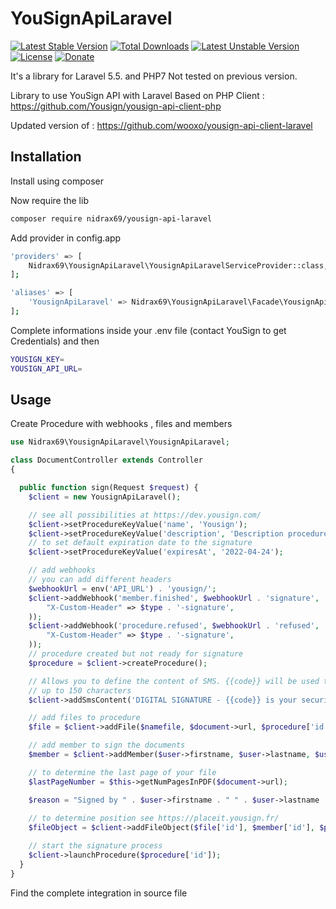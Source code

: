 # YouSignApiLaravel

[![Latest Stable Version](https://poser.pugx.org/nidrax69/yousign-api-laravel/v/stable)](https://packagist.org/packages/nidrax69/yousign-api-laravel)
[![Total Downloads](https://poser.pugx.org/nidrax69/yousign-api-laravel/downloads)](https://packagist.org/packages/nidrax69/yousign-api-laravel)
[![Latest Unstable Version](https://poser.pugx.org/nidrax69/yousign-api-laravel/v/unstable)](https://packagist.org/packages/nidrax69/yousign-api-laravel)
[![License](https://poser.pugx.org/nidrax69/yousign-api-laravel/license)](https://packagist.org/packages/nidrax69/yousign-api-laravel)
[![Donate](https://img.shields.io/badge/Donate-PayPal-green.svg)](https://www.paypal.com/cgi-bin/webscr?cmd=_s-xclick&hosted_button_id=D93LM77M9EWCS)

It's a library for Laravel 5.5. and PHP7
Not tested on previous version.

Library to use YouSign API with Laravel
Based on PHP Client : https://github.com/Yousign/yousign-api-client-php

Updated version of : https://github.com/wooxo/yousign-api-client-laravel

Installation
------------

Install using composer

Now require the lib
```bash
composer require nidrax69/yousign-api-laravel
```

Add provider in config.app
```bash
'providers' => [
    Nidrax69\YousignApiLaravel\YousignApiLaravelServiceProvider::class,
];

'aliases' => [
    'YousignApiLaravel' => Nidrax69\YousignApiLaravel\Facade\YousignApiLaravel::class,
];
```

Complete informations inside your .env file (contact YouSign to get Credentials) and then
```bash
YOUSIGN_KEY=
YOUSIGN_API_URL=
```

Usage
------------

Create Procedure with webhooks , files and members
```php
use Nidrax69\YousignApiLaravel\YousignApiLaravel;

class DocumentController extends Controller
{

  public function sign(Request $request) {
    $client = new YousignApiLaravel();

    // see all possibilities at https://dev.yousign.com/
    $client->setProcedureKeyValue('name', 'Yousign');
    $client->setProcedureKeyValue('description', 'Description procedure');
    // to set default expiration date to the signature
    $client->setProcedureKeyValue('expiresAt', '2022-04-24');

    // add webhooks 
    // you can add different headers
    $webhookUrl = env('API_URL') . 'yousign/';
    $client->addWebhook('member.finished', $webhookUrl . 'signature', 'GET', array(
        "X-Custom-Header" => $type . '-signature',
    ));
    $client->addWebhook('procedure.refused', $webhookUrl . 'refused', 'GET', array(
        "X-Custom-Header" => $type . '-signature',
    ));
    // procedure created but not ready for signature
    $procedure = $client->createProcedure();

    // Allows you to define the content of SMS. {{code}} will be used to define the security code managed by Yousign.
    // up to 150 characters
    $client->addSmsContent('DIGITAL SIGNATURE - {{code}} is your security code to sign your documents.');

    // add files to procedure
    $file = $client->addFile($namefile, $document->url, $procedure['id']);

    // add member to sign the documents
    $member = $client->addMember($user->firstname, $user->lastname, $user->email, $user->phone, $procedure['id']);

    // to determine the last page of your file
    $lastPageNumber = $this->getNumPagesInPDF($document->url);

    $reason = "Signed by " . $user->firstname . " " . $user->lastname . " (Yousign)";
    
    // to determine position see https://placeit.yousign.fr/
    $fileObject = $client->addFileObject($file['id'], $member['id'], $position, $reason, $lastPageNumber);

    // start the signature process
    $client->launchProcedure($procedure['id']);
  }
}
```

Find the complete integration in source file
